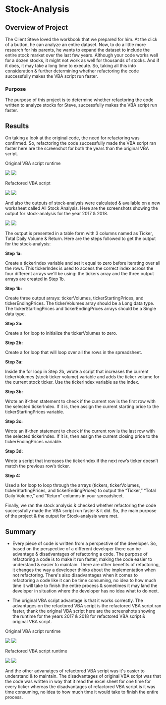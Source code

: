 # Stock-Analysis

## Overview of Project

The Client Steve loved the workbook that we prepared for him. At the click of a button, he can analyze an entire dataset. Now, to do a little more research for his parents, he wants to expand the dataset to include the entire stock market over the last few years. Although your code works well for a dozen stocks, it might not work as well for thousands of stocks. And if it does, it may take a long time to execute. So, taking all this into consideration & further determining whether refactoring the code successfully makes the VBA script run faster.

### Purpose
The purpose of this project is to determine whether refactoring the code written to analyze stocks for Steve, successfully makes the VBA script run faster. 

## Results
On taking a look at the original code, the need for refactoring was confirmed. So, refactoring the code successfully made the VBA script ran faster here are the screenshot for both the years than the original VBA script.   

Original VBA script runtime

![](Resources/original_VBAScript_2017.png)
![](Resources/original_VBAScript_2018.png)

Refactored VBA script

![](Resources/VBA_Challenge_2017.png) 
![](Resources/VBA_Challenge_2018.png)  


And also the outputs of stock-analysis were calculated & available on a new worksheet called All Stock Analysis. Here are the screenshots showing the output for stock-analysis for the year 2017 & 2018.   

 
![](Resources/Output_stockanalysis_2017.png) 
![](Resources/Output_stockanalysis_2018.png) 


The output is presented in a table form with 3 columns named as Ticker, Total Daily Volume & Return. Here are the steps followed to get the output for the stock-analysis:

**Step 1a:**

Create a tickerIndex variable and set it equal to zero before iterating over all the rows. This tickerIndex is used to access the correct index across the four different arrays we'll be using: the tickers array and the three output arrays are created in Step 1b.

**Step 1b:**

Create three output arrays: tickerVolumes, tickerStartingPrices, and tickerEndingPrices.
The tickerVolumes array should be a Long data type.
The tickerStartingPrices and tickerEndingPrices arrays should be a Single data type.

**Step 2a:**

Create a for loop to initialize the tickerVolumes to zero.

**Step 2b:**

Create a for loop that will loop over all the rows in the spreadsheet.

**Step 3a:**

Inside the for loop in Step 2b, wrote a script that increases the current tickerVolumes (stock ticker volume) variable and adds the ticker volume for the current stock ticker. Use the tickerIndex variable as the index.

**Step 3b:**

Wrote an if-then statement to check if the current row is the first row with the selected tickerIndex. If it is, then assign the current starting price to the tickerStartingPrices variable.

**Step 3c:**

Wrote an if-then statement to check if the current row is the last row with the selected tickerIndex. If it is, then assign the current closing price to the tickerEndingPrices variable.

**Step 3d:**

Wrote a script that increases the tickerIndex if the next row’s ticker doesn’t match the previous row’s ticker.

**Step 4:**

Used a for loop to loop through the arrays (tickers, tickerVolumes, tickerStartingPrices, and tickerEndingPrices) to output the “Ticker,” “Total Daily Volume,” and “Return” columns in your spreadsheet.

Finally, we ran the stock analysis & checked whether refactoring the code successfully made the VBA script run faster & it did. So, the main purpose of the project & the output for Stock-analysis were met.

## Summary
- Every piece of code is written from a perspective of the developer. So, based on the perspective of a different developer there can be advantage & disadvantages of refactoring a code. The purpose of refactoring a code is to make it run faster, making the code easier to understand & easier to maintain. There are other benefits of refactoring, it changes the way a developer thinks about the implementation when not refactoring. There's also disadvantages when it comes to refactoring a code like it can be time consuming, no idea to how much time it will take to finish the entire process & sometimes it may land the developer in situation where the developer has no idea what to do next.

- The original VBA script advantage is that it works correctly. The advantages on the refactored VBA script is the refactored VBA script ran faster, thank the original VBA script here are the screenshots showing the runtime for the years 2017 & 2018 for refactored VBA script & original VBA script.

Original VBA script runtime

![](Resources/original_VBAScript_2017.png)
![](Resources/original_VBAScript_2018.png)

Refactored VBA script runtime

![](Resources/VBA_Challenge_2017.png) 
![](Resources/VBA_Challenge_2018.png)

And the other advanatges of refactored VBA script was it's easier to understand & to maintain. The disadvantages of original VBA script was that the code was written in way that it read the excel sheet for one time for every ticker whereas the disadvantages of refactored VBA script is it was time consuming, no idea to how much time it would take to finish the entire process.